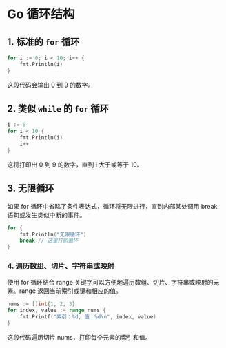 # Go 循环结构

## 1. 标准的 `for` 循环 

```go
for i := 0; i < 10; i++ {
    fmt.Println(i)
}
```

这段代码会输出 0 到 9 的数字。

## 2. 类似 `while` 的 `for` 循环

```go
i := 0
for i < 10 {
    fmt.Println(i)
    i++
}
``` 
这将打印出 0 到 9 的数字，直到 i 大于或等于 10。

## 3. 无限循环
如果 for 循环中省略了条件表达式，循环将无限进行，直到内部某处调用 break 语句或发生类似中断的事件。
```go
for {
    fmt.Println("无限循环")
    break // 这里打断循环
}
```

### 4. 遍历数组、切片、字符串或映射
使用 for 循环结合 range 关键字可以方便地遍历数组、切片、字符串或映射的元素。range 返回当前索引或键和相应的值。
```go
nums := []int{1, 2, 3}
for index, value := range nums {
    fmt.Printf("索引：%d, 值：%d\n", index, value)
}
```
这段代码遍历切片 nums，打印每个元素的索引和值。